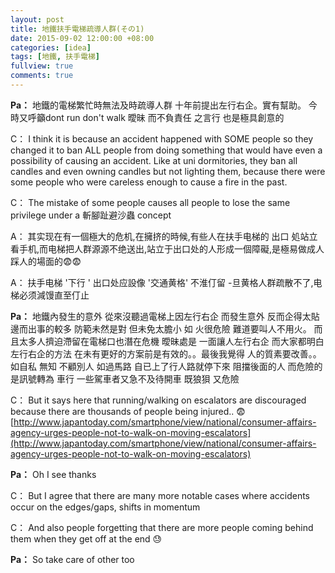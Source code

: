 ```yaml
---
layout: post
title: 地鐵扶手電梯疏導人群(その1)
date: 2015-09-02 12:00:00 +08:00
categories: [idea]
tags: [地鐵, 扶手電梯]
fullview: true
comments: true
---
```


**Pa：** 地鐵的電梯繁忙時無法及時疏導人群  十年前提出左行右企。實有幫助。  今時又呼籲dont  run  don't walk   曖昧  而不負責任  之言行  也是極具創意的

C： I think it is because an accident happened with SOME people so they changed it to ban ALL people from doing something that would have even a possibility of causing an accident.
Like at uni dormitories, they ban all candles and even owning candles but not lighting them, because there were some people who were careless enough to cause a fire in the past.

C： The mistake of some people causes all people to lose the same privilege under a 斬腳趾避沙蟲 concept

A： 其实现在有一個極大的危机,在擁挤的時候,有些人在扶手电梯的  出口  処站立看手机,而电梯把人群源源不绝送出,站立于出口处的人形成一個障礙,是極易做成人踩人的場面的😨😨

A： 扶手电梯   '下行  '  出口处应設像  '交通黄格'  不淮仃留 -旦黄格人群疏散不了,电梯必须減馒直至仃止

**Pa：** 地鐵內發生的意外  從來沒聽過電梯上因左行右企  而發生意外 反而企得太貼 邊而出事的較多 防範未然是對  但未免太膽小   如   火很危險 難道要叫人不用火。  而且太多人擠迫滯留在電梯口也潛在危機 曖昧處是 一面讓人左行右企  而大家都明白左行右企的方法  在未有更好的方案前是有效的。。最後我覺得 人的質素要改善。。如自私  無知   不顧別人  如過馬路  自已上了行人路就停下來  阻擋後面的人  而危險的是訊號轉為 車行  一些駕車者又急不及待開車  既狼狽 又危險

C： But it says here that running/walking on escalators are discouraged because there are thousands of people being injured.. 😨 [http://www.japantoday.com/smartphone/view/national/consumer-affairs-agency-urges-people-not-to-walk-on-moving-escalators](http://www.japantoday.com/smartphone/view/national/consumer-affairs-agency-urges-people-not-to-walk-on-moving-escalators)

**Pa：** Oh  I see  thanks

C： But I agree that there are many more notable cases where accidents occur on the edges/gaps, shifts in momentum

C： And also people forgetting that there are more people coming behind them when they get off at the end 😓

**Pa：** So take care of other too
